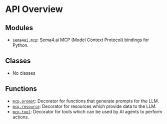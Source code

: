 <!-- markdownlint-disable -->

# API Overview

## Modules

- [`sema4ai.mcp`](./sema4ai.mcp.md#module-sema4aimcp): Sema4.ai MCP (Model Context Protocol) bindings for Python.

## Classes

- No classes

## Functions

- [`mcp.prompt`](./sema4ai.mcp.md#function-prompt): Decorator for functions that generate prompts for the LLM.
- [`mcp.resource`](./sema4ai.mcp.md#function-resource): Decorator for resources which provide data to the LLM.
- [`mcp.tool`](./sema4ai.mcp.md#function-tool): Decorator for tools which can be used by AI agents to perform actions.
